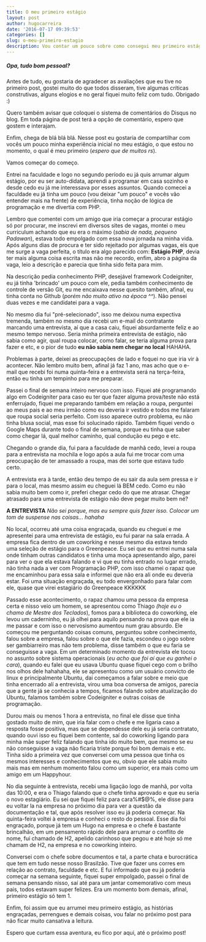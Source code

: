 ```yaml
---
title: O meu primeiro estágio
layout: post
author: hugocarreira
date: '2016-07-17 09:39:53'
categories: []
slug: o-meu-primeiro-estagio
description: Vou contar um pouco sobre como consegui meu primeiro estágio. Desde o início da busca até a contratação. Acho que é uma história bem legal, lêem e dizem o que acham :)
---
```


##### Opa, tudo bom pessoal?

Antes de tudo, eu gostaria de agradecer as avaliações que eu tive no primeiro post, gostei muito do que todos disseram, tive algumas críticas construtivas, alguns elogios e no geral fiquei muito feliz com tudo. Obrigado :)

Quero também avisar que coloquei o sistema de comentários do Disqus no blog. Em toda página de post terá a opção de comentário, espero que gostem e interajam.

Enfim, chega de blá blá blá. Nesse post eu gostaria de compartilhar com vocês um pouco minha experiência inicial no meu estágio, o que estou no momento, o qual é meu primeiro (*espero que de muitos rs*).

Vamos começar do começo.

Entrei na faculdade e logo no segundo período eu já quis arrumar algum estágio, por eu ser auto-didata, aprendi a programar em casa sozinho e desde cedo eu já me interessava por esses assuntos. Quando comecei a faculdade eu já tinha um pouco (vou deixar "um pouco" e vocês vão entender mais na frente) de experiência, tinha noção de lógica de programação e me divertia com PHP.

Lembro que comentei com um amigo que iria começar a procurar estágio só por procurar, me inscrevi em diversos sites de vagas, montei o meu curriculum achando que eu era o máximo (*sabia de nada, pequeno Padawan*), estava todo empolgado com essa nova jornada na minha vida. Após alguns dias de procura e ter sido rejeitado por algumas vagas, eis que me surge a vaga perfeita, o título era algo parecido com: **Estágio PHP**, devia ter mais alguma coisa escrita mas não me recordo, enfim, abro a página da vaga, leio a descrição e parecia que tinha sido feita para mim.

Na descrição pedia conhecimento PHP, desejável framework Codeigniter, eu já tinha 'brincado' um pouco com ele, pedia também conhecimento de controle de versão Git, eu me encaixava nesse quesito também, afinal, eu tinha conta no Github (*porém não muito ativo na época ^^*). Não pensei duas vezes e me candidatei para a vaga.

No mesmo dia fui "pré-selecionado", isso me deixou numa expectiva tremenda, também no mesmo dia recebi um e-mail do contratante marcando uma entrevista, aí que a casa caiu, fiquei absurdamente feliz e ao mesmo tempo nervoso. Seria minha primeira entrevista de estágio, não sabia como agir, qual roupa colocar, como falar, se teria alguma prova para fazer e etc, e o pior de tudo **eu não sabia nem chegar no local** HAHAHA.

Problemas à parte, deixei as preocupações de lado e foquei no que iria vir à acontecer. Não lembro muito bem, afinal já faz 1 ano, mas acho que o e-mail que recebi foi numa quinta-feira e a entrevista será na terça-feira, então eu tinha um tempinho para me preparar.

Passei o final de semana inteiro nervoso com isso. Fiquei até programando algo em Codeigniter para caso eu ter que fazer alguma prova/teste não está enferrujado, fiquei me preparando também em relação a roupa, perguntei ao meus pais e ao meu irmão como eu deveria ir vestido e todos me falaram que roupa social seria perfeito. Com isso aparece outro problema, eu não tinha blusa social, mas esse foi solucinado rápido. Também fiquei vendo o Google Maps durante todo o final de semana, porque eu tinha que saber como chegar lá, qual melhor caminho, qual condução eu pego e etc. 

Chegando o grande dia, fui para a faculdade de manhã cedo, levei a roupa para a entrevista na mochila e logo após a aula fui me trocar com uma preocupação de ter amassado a roupa, mas dei sorte que estava tudo certo. 

A entrevista era à tarde, então deu tempo de eu sair da aula sem pressa e ir para o local, mas mesmo assim eu cheguei lá BEM cedo. Como eu não sabia muito bem como ir, preferi chegar cedo do que me atrasar. Chegar atrasado para uma entrevista de estágio não deve pegar muito bem né?

**A ENTREVISTA**
*Não sei porque, mas eu sempre quis fazer isso. Colocar um tom de suspense nas coisas... hahaha*

No local, ocorreu até uma coisa engraçada, quando eu cheguei e me apresentei para uma entrevista de estágio, eu fui parar na sala errada. A empresa fica dentro de um coworking e nesse mesmo dia estava tendo uma seleção de estágio para o Greenpeace. Eu sei que eu entrei numa sala onde tinham outras candidatos e tinha uma moça apresentando algo, parei para ver o que ela estava falando e vi que eu tinha entrado no lugar errado, não tinha nada a ver com Programação PHP, com isso chamei o rapaz que me encaminhou para essa sala e informei que não era ali onde eu deveria estar. Foi uma situação engraçada, eu todo envergonhado para falar com ele, quase que virei estagiário do Greenpeace KKKKKK 

Passado esse acontecimento, o rapaz chamou uma pessoa da empresa certa e nisso veio um homem, se apresentou como Thiago *(hoje eu o chamo de Mestre dos Teclados*), fomos para a biblioteca do coworking, ele levou um caderninho, eu já olhei para aquilo pensando na prova que ele ia me passar e com isso o nervosismo aumentou num grau absurdo. Ele começou me perguntando coisas comuns, perguntou sobre conhecimento, falou sobre a empresa, falou sobre o que ele fazia, escondeu o jogo sobre ser gambiarreiro mas não tem problema, disse também o que eu faria se conseguisse a vaga. Em um determinado momento da entrevista ele tocou no assunto sobre sistema operacionais (*eu acho que foi aí que eu ganhei o cara*), quando eu falei que eu usava Ubuntu quase fiquei cego com o brilho nos olhos dele hahahaha, ele se apresentou como um usuário convicto de linux e principalmente Ubuntu, dai começamos a falar sobre e meio que tinha encerrado alí a entrevista, virou uma boa conversa de amigos, parecia que a gente já se conhecia a tempos, ficamos falando sobre atualização do Ubuntu, falamos também sobre Codeigniter e outras coisas de programação.

Durou mais ou menos 1 hora a entrevista, no final ele disse que tinha gostado muito de mim, que iria falar com o chefe e me ligaria caso a resposta fosse positiva, mas que se dependesse dele eu já seria contratato, quando ouvi isso eu fiquei bem contente, saí do coworking ligando para minha mãe super feliz falando que tinha ido muito bem, que mesmo se eu não conseguisse a vaga não ficaria triste porque foi bom demais e etc. Tinha sido a primeira vez que conversei com uma pessoa que tinha os mesmos interesses e conhecimentos que eu, obvio que ele sabia muito mais mas em nenhum momento falou como um superior, era mais como um amigo em um Happyhour.

No dia seguinte à entrevista, recebi uma ligação logo de manhã, por volta das 10:00, e era o Thiago falando que o chefe tinha aprovado e que eu seria o novo estagiário. Eu sei que fiquei feliz para cara%#$@%, ele disse para eu voltar la na empresa no próximo dia para ver a questão da documentação e tal, que após resolver isso eu já poderia começar. Na quinta-feira voltei à empresa e conheci o resto do pessoal. Esse dia foi engraçado, porque já tem um Hugo na empresa e o chefe é bastante brincalhão, em um pensamento rápido dele para arrumar o conflito de nome, fui chamado de H2, apelido carinhoso que pegou e até hoje só me chamam de H2, na empresa e no coworking inteiro.

Conversei com o chefe sobre documentos e tal, a parte chata e burocrática que tem em tudo nesse nosso Brasilzão. Tive que fazer uns corres em relação ao contrato, faculdade e etc. E fui informado que eu já poderia começar na semana seguinte, fiquei super empolgado, passei o final de semana pensando nisso, saí até para um jantar comemorativo com meus pais, todos estavam super felizes. Era um momento bom demais, afinal, primeiro estágio só tem 1.

Enfim, foi assim que eu arrumei meu primeiro estágio, as histórias engraçadas, perrengues e demais coisas, vou falar no próximo post para não ficar muito cansativa a leitura.

Espero que curtam essa aventura, eu fico por aqui, até o próximo post!